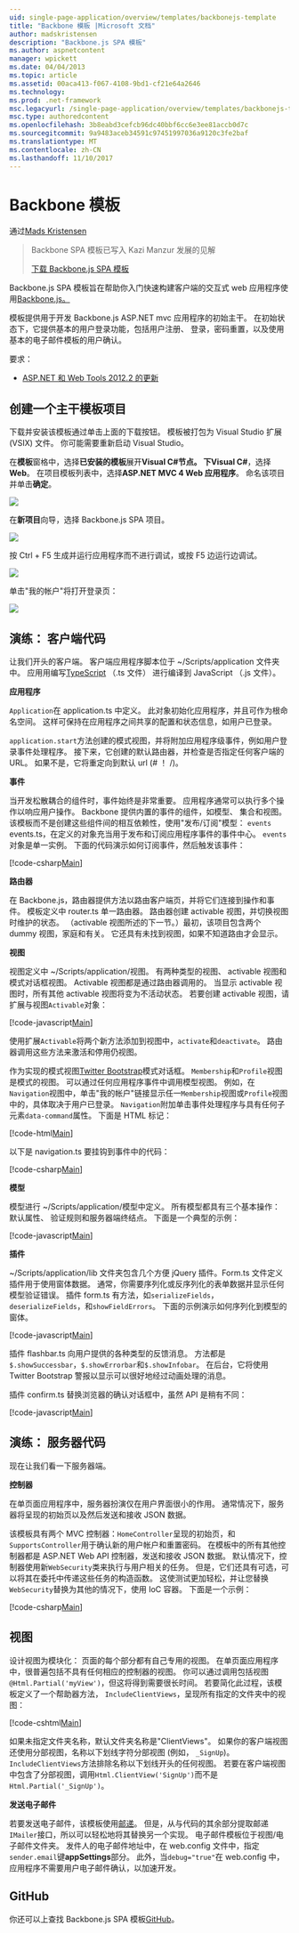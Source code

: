 ```yaml
---
uid: single-page-application/overview/templates/backbonejs-template
title: "Backbone 模板 |Microsoft 文档"
author: madskristensen
description: "Backbone.js SPA 模板"
ms.author: aspnetcontent
manager: wpickett
ms.date: 04/04/2013
ms.topic: article
ms.assetid: 00aca413-f067-4108-9bd1-cf21e64a2646
ms.technology: 
ms.prod: .net-framework
msc.legacyurl: /single-page-application/overview/templates/backbonejs-template
msc.type: authoredcontent
ms.openlocfilehash: 3b8eabd3cefcb96dc40bbf6cc6e3ee81accb0d7c
ms.sourcegitcommit: 9a9483aceb34591c97451997036a9120c3fe2baf
ms.translationtype: MT
ms.contentlocale: zh-CN
ms.lasthandoff: 11/10/2017
---
```

<a name="backbone-template"></a>Backbone 模板
====================
通过[Mads Kristensen](https://github.com/madskristensen)

> Backbone SPA 模板已写入 Kazi Manzur 发展的见解
> 
> [下载 Backbone.js SPA 模板](https://go.microsoft.com/fwlink/?LinkId=293631)


Backbone.js SPA 模板旨在帮助你入门快速构建客户端的交互式 web 应用程序使用[Backbone.js。](http://backbonejs.org/)

模板提供用于开发 Backbone.js ASP.NET mvc 应用程序的初始主干。 在初始状态下，它提供基本的用户登录功能，包括用户注册、 登录，密码重置，以及使用基本的电子邮件模板的用户确认。

要求：

- [ASP.NET 和 Web Tools 2012.2 的更新](https://go.microsoft.com/fwlink/?LinkId=282650)

## <a name="create-a-backbone-template-project"></a>创建一个主干模板项目

下载并安装该模板通过单击上面的下载按钮。 模板被打包为 Visual Studio 扩展 (VSIX) 文件。 你可能需要重新启动 Visual Studio。

在**模板**窗格中，选择**已安装的模板**展开**Visual C#**节点。 下**Visual C#**，选择**Web**。 在项目模板列表中，选择**ASP.NET MVC 4 Web 应用程序**。 命名该项目并单击**确定**。

![](backbonejs-template/_static/image1.png)

在**新项目**向导，选择 Backbone.js SPA 项目。

![](backbonejs-template/_static/image2.png)

按 Ctrl + F5 生成并运行应用程序而不进行调试，或按 F5 边运行边调试。

![](backbonejs-template/_static/image3.png)

单击"我的帐户"将打开登录页：

![](backbonejs-template/_static/image4.png)

## <a name="walkthrough-client-code"></a>演练： 客户端代码

让我们开头的客户端。 客户端应用程序脚本位于 ~/Scripts/application 文件夹中。 应用用编写[TypeScript](http://www.typescriptlang.org/) （.ts 文件） 进行编译到 JavaScript （.js 文件）。

**应用程序**

`Application`在 application.ts 中定义。 此对象初始化应用程序，并且可作为根命名空间。 这样可保持在应用程序之间共享的配置和状态信息，如用户已登录。

`application.start`方法创建的模式视图，并将附加应用程序级事件，例如用户登录事件处理程序。 接下来，它创建的默认路由器，并检查是否指定任何客户端的 URL。 如果不是，它将重定向到默认 url (# ！ /)。

**事件**

当开发松散耦合的组件时，事件始终是非常重要。 应用程序通常可以执行多个操作以响应用户操作。 Backbone 提供内置的事件的组件，如模型、 集合和视图。 该模板而不是创建这些组件间的相互依赖性，使用"发布/订阅"模型： `events` events.ts，在定义的对象充当用于发布和订阅应用程序事件的事件中心。 `events`对象是单一实例。 下面的代码演示如何订阅事件，然后触发该事件：

[!code-csharp[Main](backbonejs-template/samples/sample1.cs)]

**路由器**

在 Backbone.js，路由器提供方法以路由客户端页，并将它们连接到操作和事件。 模板定义中 router.ts 单一路由器。 路由器创建 activable 视图，并切换视图时维护的状态。 （activable 视图所述的下一节。）最初，该项目包含两个 dummy 视图，家庭和有关。 它还具有未找到视图，如果不知道路由才会显示。

**视图**

视图定义中 ~/Scripts/application/视图。 有两种类型的视图、 activable 视图和模式对话框视图。 Activable 视图都是通过路由器调用的。 当显示 activable 视图时，所有其他 activable 视图将变为不活动状态。 若要创建 activable 视图，请扩展与视图`Activable`对象：

[!code-javascript[Main](backbonejs-template/samples/sample2.js)]

使用扩展`Activable`将两个新方法添加到视图中，`activate`和`deactivate`。 路由器调用这些方法来激活和停用仍视图。

作为实现的模式视图[Twitter Bootstrap](http://twitter.github.com/bootstrap/)模式对话框。 `Membership`和`Profile`视图是模式的视图。 可以通过任何应用程序事件中调用模型视图。 例如，在`Navigation`视图中，单击"我的帐户"链接显示任一`Membership`视图或`Profile`视图中的，具体取决于用户已登录。 `Navigation`附加单击事件处理程序与具有任何子元素`data-command`属性。 下面是 HTML 标记：

[!code-html[Main](backbonejs-template/samples/sample3.html)]

以下是 navigation.ts 要挂钩到事件中的代码：

[!code-csharp[Main](backbonejs-template/samples/sample4.cs)]

**模型**

模型进行 ~/Scripts/application/模型中定义。 所有模型都具有三个基本操作： 默认属性、 验证规则和服务器端终结点。 下面是一个典型的示例：

[!code-javascript[Main](backbonejs-template/samples/sample5.js)]

**插件**

~/Scripts/application/lib 文件夹包含几个方便 jQuery 插件。Form.ts 文件定义插件用于使用窗体数据。 通常，你需要序列化或反序列化的表单数据并显示任何模型验证错误。 插件 form.ts 有方法，如`serializeFields`， `deserializeFields`，和`showFieldErrors`。 下面的示例演示如何序列化到模型的窗体。

[!code-javascript[Main](backbonejs-template/samples/sample6.js)]

插件 flashbar.ts 向用户提供的各种类型的反馈消息。 方法都是`$.showSuccessbar`，`$.showErrorbar`和`$.showInfobar`。 在后台，它将使用 Twitter Bootstrap 警报以显示可以很好地经过动画处理的消息。

插件 confirm.ts 替换浏览器的确认对话框中，虽然 API 是稍有不同：

[!code-javascript[Main](backbonejs-template/samples/sample7.js)]

## <a name="walkthrough-server-code"></a>演练： 服务器代码

现在让我们看一下服务器端。

**控制器**

在单页面应用程序中，服务器扮演仅在用户界面很小的作用。 通常情况下，服务器将呈现的初始页以及然后发送和接收 JSON 数据。

该模板具有两个 MVC 控制器：`HomeController`呈现的初始页，和`SupportsController`用于确认新的用户帐户和重置密码。 在模板中的所有其他控制器都是 ASP.NET Web API 控制器，发送和接收 JSON 数据。 默认情况下，控制器使用新`WebSecurity`类来执行与用户相关的任务。 但是，它们还具有可选，可以将其在委托中传递这些任务的构造函数。 这使测试更加轻松，并让您替换`WebSecurity`替换为其他的情况下，使用 IoC 容器。 下面是一个示例：

[!code-csharp[Main](backbonejs-template/samples/sample8.cs)]

## <a name="views"></a>视图

设计视图为模块化： 页面的每个部分都有自己专用的视图。 在单页面应用程序中，很普遍包括不具有任何相应的控制器的视图。 你可以通过调用包括视图`@Html.Partial('myView')`，但这将得到需要很长时间。 若要简化此过程，该模板定义了一个帮助器方法， `IncludeClientViews`，呈现所有指定的文件夹中的视图：

[!code-cshtml[Main](backbonejs-template/samples/sample9.cshtml)]

如果未指定文件夹名称，默认文件夹名称是"ClientViews"。 如果你的客户端视图还使用分部视图，名称以下划线字符分部视图 (例如， `_SignUp`)。 `IncludeClientViews`方法排除名称以下划线开头的任何视图。 若要在客户端视图中包含了分部视图，调用`Html.ClientView('SignUp')`而不是`Html.Partial('_SignUp')`。

**发送电子邮件**

若要发送电子邮件，该模板使用[邮递](http://aboutcode.net/postal)。 但是，从与代码的其余部分提取邮递`IMailer`接口，所以可以轻松地将其替换另一个实现。 电子邮件模板位于视图/电子邮件文件夹。 发件人的电子邮件地址中，在 web.config 文件中，指定`sender.email`键**appSettings**部分。 此外，当`debug="true"`在 web.config 中，应用程序不需要用户电子邮件确认，以加速开发。

## <a name="github"></a>GitHub

你还可以上查找 Backbone.js SPA 模板[GitHub](https://github.com/kazimanzurrashid/AspNetMvcBackboneJsSpa)。
